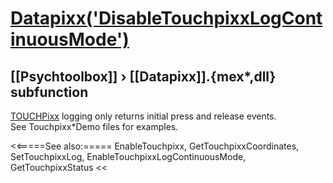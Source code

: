 # [Datapixx('DisableTouchpixxLogContinuousMode')](Datapixx-DisableTouchpixxLogContinuousMode) 
## [[Psychtoolbox]] &#8250; [[Datapixx]].{mex*,dll} subfunction


[TOUCHPixx](TOUCHPixx) logging only returns initial press and release events.  
See Touchpixx\*Demo files for examples.  
  


<<=====See also:=====
EnableTouchpixx, GetTouchpixxCoordinates, SetTouchpixxLog, EnableTouchpixxLogContinuousMode, GetTouchpixxStatus
<<